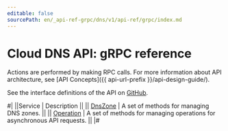 ```yaml
---
editable: false
sourcePath: en/_api-ref-grpc/dns/v1/api-ref/grpc/index.md
---
```


# Cloud DNS API: gRPC reference

Actions are performed by making RPC calls. For more information about API architecture, see [API Concepts]({{ api-url-prefix }}/api-design-guide/).

See the interface definitions of the API on [GitHub](https://github.com/yandex-cloud/cloudapi).

#|
||Service | Description ||
|| [DnsZone](DnsZone/index.md) | A set of methods for managing DNS zones. ||
|| [Operation](Operation/index.md) | A set of methods for managing operations for asynchronous API requests. ||
|#